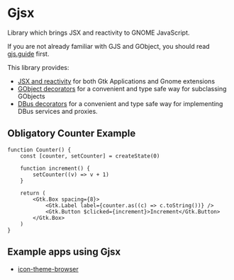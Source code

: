 # Gjsx

Library which brings JSX and reactivity to GNOME JavaScript.

If you are not already familiar with GJS and GObject, you should read
[gjs.guide](https://gjs.guide/) first.

This library provides:

- [JSX and reactivity](https://aylur.github.io/gjsx/jsx) for both Gtk
  Applications and Gnome extensions
- [GObject decorators](https://aylur.github.io/gjsx/gobject) for a convenient
  and type safe way for subclassing GObjects
- [DBus decorators](https://aylur.github.io/gjsx/dbus) for a convenient and type
  safe way for implementing DBus services and proxies.

## Obligatory Counter Example

```tsx
function Counter() {
    const [counter, setCounter] = createState(0)

    function increment() {
        setCounter((v) => v + 1)
    }

    return (
        <Gtk.Box spacing={8}>
            <Gtk.Label label={counter.as((c) => c.toString())} />
            <Gtk.Button $clicked={increment}>Increment</Gtk.Button>
        </Gtk.Box>
    )
}
```

## Example apps using Gjsx

- [icon-theme-browser](https://github.com/Aylur/icon-theme-browser)
